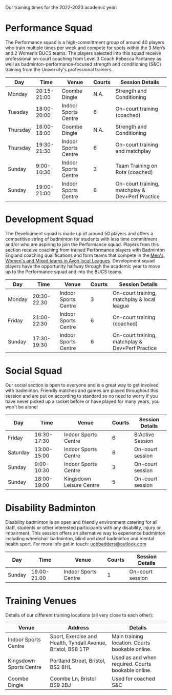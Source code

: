 Our training times for the 2022-2023 academic year:  

# Performance Squad

The Performance squad is a high-committment group of around 40 players who train multiple times per week and compete for spots within the 3 Men’s and 2 Women’s BUCS teams. The players selected into this squad receive professional on-court coaching from Level 3 Coach Rebecca Pantaney as well as badminton-performance-focused strength and conditioning (S&C) training from the University's professional trainers.

Day | Time | Venue | Courts | Session Details
--- | --- | --- | --- | ---
Monday | 20:15-21:00 | Coombe Dingle | N.A. | Strength and Conditioning 
Tuesday | 18:00-20:00 | Indoor Sports Centre | 6 | On-court training (coached)
Thursday | 16:00-18:00 | Coombe Dingle | N.A. | Strength and Conditioning
Thursday | 19:30-21:30 | Indoor Sports Centre | 6 | On-court training and matchplay
Sunday | 9:00-10:30 | Indoor Sports Centre | 3 | Team Training on Rota (coached)
Sunday | 19:00-21:00 | Indoor Sports Centre | 6 | On-court training, matchplay & Dev+Perf Practice

# Development Squad

The Development squad is made up of around 50 players and offers a competitive string of badminton for students with less time commitment and/or who are aspiring to join the Performance squad. Players from this section receive coaching from trained Performance players with Badminton England coaching qualifications and form teams that compete in the [Men's, Women's and Mixed teams in Avon local Leagues](https://www.avonba.org/). Development squad players have the opportunity halfway through the academic year to move up to the Performance squad and into the BUCS teams.

Day | Time | Venue | Courts | Session Details
--- | --- | --- | --- | ---
Monday | 20:30-22.30 | Indoor Sports Centre | 3 | On-court training, matchplay & local league
Friday | 21:00-22:30 | Indoor Sports Centre | 6 | On-court training (coached)
Sunday | 17:30-19:30 | Indoor Sports Centre | 6 | On-court training, matchplay & Dev+Perf Practice

# Social Squad

Our social section is open to everyone and is a great way to get involved with badminton. Friendly matches and games are played throughout this session and are put on according to standard so no need to worry if you have never picked up a racket before or have played for many years, you won't be alone! 

Day | Time | Venue | Courts | Session Details
--- | --- | --- | --- | ---
Friday | 16:30-17:30 | Indoor Sports Centre | 6 | B:Active Session
Saturday | 13:00-15:00 | Indoor Sports Centre | 6 | On-court session
Sunday | 9:00-10:30 | Indoor Sports Centre | 3 | On-court session
Sunday | 18:00-19:00 | Kingsdown Leisure Centre | 5 | On-court session

# Disability Badminton

Disability badminton is an open and friendly environment catering for all staff, students or other interested participants with any disability, injury or impairment. This session offers an alternative way to experience badminton including wheelchair badminton, blind and deaf badminton and mental health sport. For more info get in touch: [uobbadders@outlook.com](mailto://uobbadders@outlook.com)

Day | Time | Venue | Courts | Session Details
--- | --- | --- | --- | ---
Sunday | 19.00-21.00 | Indoor Sports Centre | 1 | On-court session


# Training Venues

Details of our different training locations (all very close to each other):

Venue | Address | Details
--- | --- | ---
Indoor Sports Centre | Sport, Exercise and Health, Tyndall Avenue, Bristol, BS8 1TP | Main training location. Courts bookable online.
Kingsdown Sports Centre | Portland Street, Bristol, BS2 8HL | Used as and when required. Courts bookable online.
Coombe Dingle | Coombe Ln, Bristol BS9 2BJ | Used for coached S&C

